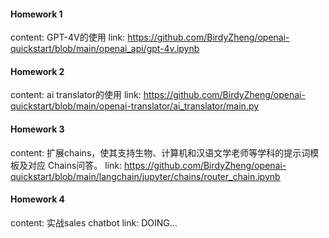 
#### Homework 1
content: GPT-4V的使用
link: https://github.com/BirdyZheng/openai-quickstart/blob/main/openai_api/gpt-4v.ipynb

#### Homework 2
content: ai translator的使用
link: https://github.com/BirdyZheng/openai-quickstart/blob/main/openai-translator/ai_translator/main.py

#### Homework 3
content: 扩展chains，使其支持生物、计算机和汉语文学老师等学科的提示词模板及对应 Chains问答。
link: https://github.com/BirdyZheng/openai-quickstart/blob/main/langchain/jupyter/chains/router_chain.ipynb

#### Homework 4
content: 实战sales chatbot
link: DOING...